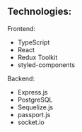 ## Technologies:
Frontend:
- TypeScript
- React
- Redux Toolkit
- styled-components

Backend:
- Express.js
- PostgreSQL
- Sequelize.js
- passport.js
- socket.io

